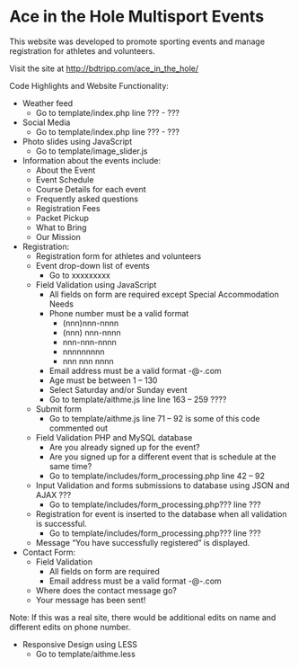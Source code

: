 # Ace in the Hole Multisport Events

This website was developed to promote sporting events and manage registration for athletes and volunteers.  

Visit the site at http://bdtripp.com/ace_in_the_hole/  

Code Highlights and Website Functionality:  

- Weather feed  
    - Go to template/index.php     line ??? - ???  
- Social Media
    - Go to template/index.php     line ??? - ???
- Photo slides using JavaScript
    - Go to template/image_slider.js
- Information about the events include: 
    - About the Event
    - Event Schedule
    - Course Details for each event
    - Frequently asked questions
    - Registration Fees
    - Packet Pickup
    - What to Bring
    - Our Mission
- Registration: 
    - Registration form for athletes and volunteers
    - Event drop-down list of events
        - Go to xxxxxxxxx
    - Field Validation using JavaScript
        - All fields on form are required except Special Accommodation Needs
        - Phone number must be a valid format 
            - (nnn)nnn-nnnn
            - (nnn) nnn-nnnn
            - nnn-nnn-nnnn
            - nnnnnnnnn
            - nnn nnn nnnn
        - Email address must be a valid format -@-.com
        - Age must be between 1 – 130
        - Select Saturday and/or Sunday event
        - Go to template/aithme.js line line 163 – 259 ????
    - Submit form
        - Go to template/aithme.js line 71 – 92   is some of this code commented out
    - Field Validation PHP and MySQL database
        - Are you already signed up for the event?
        - Are you signed up for a different event that is schedule at the same time?
        - Go to template/includes/form_processing.php  line 42 – 92
    - Input Validation and forms submissions to database using JSON and AJAX ???
        - Go to template/includes/form_processing.php???  line ???
    - Registration for event is inserted to the database when all validation is successful. 
        - Go to template/includes/form_processing.php???  line ???
    - Message “You have successfully registered” is displayed.
- Contact Form:
  	- Field Validation
		- All fields on form are required
		- Email address must be a valid format -@-.com
	- Where does the contact message go?
	- Your message has been sent!  

Note:  If this was a real site, there would be additional edits on name and different edits on phone number.  

- Responsive Design using LESS
    - Go to template/aithme.less